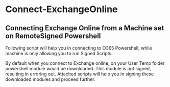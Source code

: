 # Connect-ExchangeOnline


## Connecting Exchange Online from a Machine set on RemoteSigned Powershell
Following script will help you in connecting to O365 Powershell, while machine is only allowing you to run Signed Scripts. 

By default when you connect to Exchange online, on your User Temp folder powershell module would be downloaded. This module is not signed, resulting in erroring out. Attached scripts will help you in signing these downloaded modules and proceed further.  
